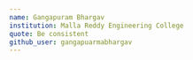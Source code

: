 ```yaml
---
name: Gangapuram Bhargav
institution: Malla Reddy Engineering College
quote: Be consistent
github_user: gangapuarmabhargav
---
```

